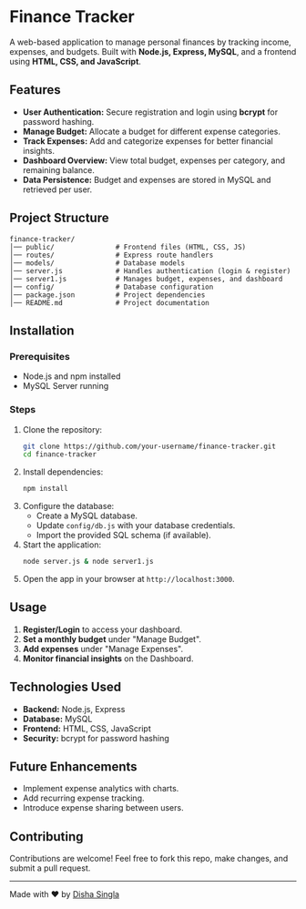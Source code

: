 # Finance Tracker

A web-based application to manage personal finances by tracking income, expenses, and budgets. Built with **Node.js, Express, MySQL**, and a frontend using **HTML, CSS, and JavaScript**.

## Features
- **User Authentication:** Secure registration and login using **bcrypt** for password hashing.
- **Manage Budget:** Allocate a budget for different expense categories.
- **Track Expenses:** Add and categorize expenses for better financial insights.
- **Dashboard Overview:** View total budget, expenses per category, and remaining balance.
- **Data Persistence:** Budget and expenses are stored in MySQL and retrieved per user.

## Project Structure
```
finance-tracker/
│── public/               # Frontend files (HTML, CSS, JS)
│── routes/               # Express route handlers
│── models/               # Database models
│── server.js             # Handles authentication (login & register)
│── server1.js            # Manages budget, expenses, and dashboard
│── config/               # Database configuration
│── package.json          # Project dependencies
│── README.md             # Project documentation
```

## Installation
### Prerequisites
- Node.js and npm installed
- MySQL Server running

### Steps
1. Clone the repository:
   ```sh
   git clone https://github.com/your-username/finance-tracker.git
   cd finance-tracker
   ```
2. Install dependencies:
   ```sh
   npm install
   ```
3. Configure the database:
   - Create a MySQL database.
   - Update `config/db.js` with your database credentials.
   - Import the provided SQL schema (if available).
4. Start the application:
   ```sh
   node server.js & node server1.js
   ```
5. Open the app in your browser at `http://localhost:3000`.

## Usage
1. **Register/Login** to access your dashboard.
2. **Set a monthly budget** under "Manage Budget".
3. **Add expenses** under "Manage Expenses".
4. **Monitor financial insights** on the Dashboard.

## Technologies Used
- **Backend:** Node.js, Express
- **Database:** MySQL
- **Frontend:** HTML, CSS, JavaScript
- **Security:** bcrypt for password hashing

## Future Enhancements
- Implement expense analytics with charts.
- Add recurring expense tracking.
- Introduce expense sharing between users.

## Contributing
Contributions are welcome! Feel free to fork this repo, make changes, and submit a pull request.

---
Made with ❤️ by [Disha Singla](https://github.com/disha5678)

